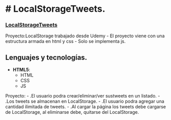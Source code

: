 # # LocalStorageTweets.

### [LocalStorageTweets](https://megagringa.github.io/LocalStorageTweets/index.html)

Proyecto:LocalStorage trabajado desde Udemy - El proyecto viene con una estructura armada en html y css - 
         Solo se implementa js. 


## Lenguajes y tecnologías.

- **HTML5**:
    - HTML
    - CSS
    - JS

Proyecto: - .El usuario podra crear/eliminar/ver sustweets en un listado.
          - .Los tweets se almacenan en LocalStorage.
          - .El usuario podra agregar una cantidad ilimitada de tweets.
          - .Al cargar la página los tweets debe cargarse de LocalStorage, al eliminarse debe, quitarse del LocalStorage.

